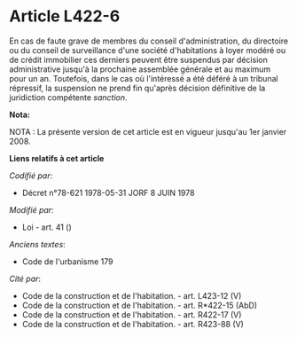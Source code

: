 # Article L422-6

En cas de faute grave de membres du conseil d'administration, du directoire ou du conseil de surveillance d'une société
d'habitations à loyer modéré ou de crédit immobilier ces derniers peuvent être suspendus par décision administrative jusqu'à
la prochaine assemblée générale et au maximum pour un an. Toutefois, dans le cas où l'intéressé a été déféré à un tribunal
répressif, la suspension ne prend fin qu'après décision définitive de la juridiction compétente *sanction*.

**Nota:**

NOTA : La présente version de cet article est en vigueur jusqu'au 1er janvier 2008.

**Liens relatifs à cet article**

_Codifié par_:

  - Décret n°78-621 1978-05-31 JORF 8 JUIN 1978

_Modifié par_:

  - Loi - art. 41 ()

_Anciens textes_:

  - Code de l'urbanisme 179

_Cité par_:

  - Code de la construction et de l'habitation. - art. L423-12 (V)
  - Code de la construction et de l'habitation. - art. R*422-15 (AbD)
  - Code de la construction et de l'habitation. - art. R422-17 (V)
  - Code de la construction et de l'habitation. - art. R423-88 (V)

